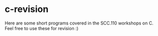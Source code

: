 # c-revision

Here are some short programs covered in the SCC.110 workshops on C. <br>
Feel free to use these for revision :)
